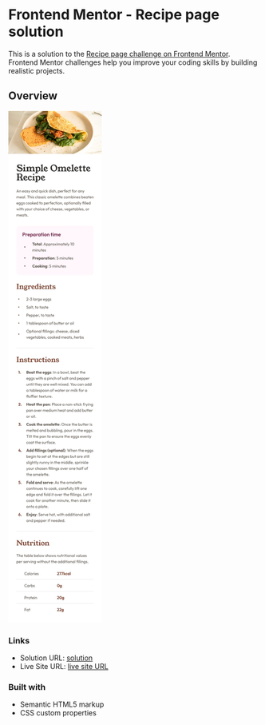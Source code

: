 # Frontend Mentor - Recipe page solution

This is a solution to the [Recipe page challenge on Frontend Mentor](https://www.frontendmentor.io/challenges/recipe-page-KiTsR8QQKm). Frontend Mentor challenges help you improve your coding skills by building realistic projects. 


## Overview


![Recipe Page Design](./design/mobile-design.jpg)


### Links

- Solution URL: [solution](https://www.frontendmentor.io/solutions/recipe-page-using-just-htmlcss-K8Iaf4PVUK)
- Live Site URL: [live site URL](https://your-live-site-url.com](https://selhabahmedyakoub.github.io/Frontendmentor_challenge1-Recipe-page-/))


### Built with

- Semantic HTML5 markup
- CSS custom properties


